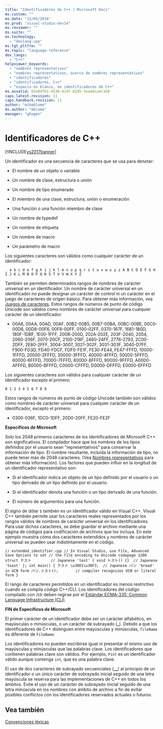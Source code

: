 ```yaml
---
title: "Identificadores de C++ | Microsoft Docs"
ms.custom: ""
ms.date: "12/05/2016"
ms.prod: "visual-studio-dev14"
ms.reviewer: ""
ms.suite: ""
ms.technology: 
  - "devlang-cpp"
ms.tgt_pltfrm: ""
ms.topic: "language-reference"
dev_langs: 
  - "C++"
helpviewer_keywords: 
  - "nombres representativos"
  - "nombres representativos, acerca de nombres representativos"
  - "identificadores"
  - "identificadores, C++"
  - "espacio en blanco, en identificadores de C++"
ms.assetid: 03a0dfb1-4530-4cdf-8295-5ea4dca4c1b8
caps.latest.revision: 11
caps.handback.revision: 11
author: "mikeblome"
ms.author: "mblome"
manager: "ghogen"
---
```

# Identificadores de C++
[!INCLUDE[vs2017banner](../assembler/inline/includes/vs2017banner.md)]

Un identificador es una secuencia de caracteres que se usa para denotar:  
  
-   El nombre de un objeto o variable  
  
-   Un nombre de clase, estructura o unión  
  
-   Un nombre de tipo enumerado  
  
-   El miembro de una clase, estructura, unión o enumeración  
  
-   Una función o una función miembro de clase  
  
-   Un nombre de typedef  
  
-   Un nombre de etiqueta  
  
-   Un nombre de macro  
  
-   Un parámetro de macro  
  
 Los siguientes caracteres son válidos como cualquier carácter de un identificador:  
  
```  
_ a b c d e f g h i j k l m n o p q r s t u v w x y z A B C D E F G H I J K L M N O P Q R S T U V W X Y Z  
```  
  
 También se permiten determinados rangos de nombres de carácter universal en un identificador.  Un nombre de carácter universal en un identificador no puede designar un carácter de control ni un carácter en el juego de caracteres de origen básico. Para obtener más información, vea [Juegos de caracteres](../cpp/character-sets2.md). Estos rangos de números de punto de código Unicode son válidos como nombres de carácter universal para cualquier carácter de un identificador:  
  
-   00A8, 00AA, 00AD, 00AF, 00B2\-00B5, 00B7\-00BA, 00BC\-00BE, 00C0\-00D6, 00D8\-00F6, 00F8\-00FF, 0100\-02FF, 0370\-167F, 1681\-180D, 180F\-1DBF, 1E00\-1FFF, 200B\-200D, 202A\-202E, 203F\-2040, 2054, 2060\-206F, 2070\-20CF, 2100\-218F, 2460\-24FF, 2776\-2793, 2C00\-2DFF, 2E80\-2FFF, 3004\-3007, 3021\-302F, 3031\-303F, 3040\-D7FF, F900\-FD3D, FD40\-FDCF, FDF0\-FE1F, FE30\-FE44, FE47\-FFFD, 10000\-1FFFD, 20000\-2FFFD, 30000\-3FFFD, 40000\-4FFFD, 50000\-5FFFD, 60000\-6FFFD, 70000\-7FFFD, 80000\-8FFFD, 90000\-9FFFD, A0000\-AFFFD, B0000\-BFFFD, C0000\-CFFFD, D0000\-DFFFD, E0000\-EFFFD  
  
 Los siguientes caracteres son válidos para cualquier carácter de un identificador excepto el primero:  
  
```  
0 1 2 3 4 5 6 7 8 9  
```  
  
 Estos rangos de números de punto de código Unicode también son válidos como nombres de carácter universal para cualquier carácter de un identificador, excepto el primero:  
  
-   0300\-036F, 1DC0\-1DFF, 20D0\-20FF, FE20\-FE2F  
  
 **Específicos de Microsoft**  
  
 Solo los 2048 primeros caracteres de los identificadores de Microsoft C\+\+ son significativos. El compilador hace que los nombres de los tipos definidos por el usuario sean "representativos" para conservar la información de tipo. El nombre resultante, incluida la información de tipo, no puede tener más de 2048 caracteres. \(Vea [Nombres representativos](../build/reference/decorated-names.md) para obtener más información\). Los factores que pueden influir en la longitud de un identificador representativo son:  
  
-   Si el identificador indica un objeto de un tipo definido por el usuario o un tipo derivado de un tipo definido por el usuario.  
  
-   Si el identificador denota una función o un tipo derivado de una función.  
  
-   El número de argumentos para una función.  
  
 El signo de dólar `$` también es un identificador válido en Visual C\+\+. Visual C\+\+ también permite usar los caracteres reales representados por los rangos válidos de nombres de carácter universal en los identificadores. Para usar dichos caracteres, se debe guardar el archivo mediante una página de códigos para codificación de archivos que los incluya.  En este ejemplo muestra cómo dos caracteres extendidos y nombres de carácter universal se pueden usar indistintamente en el código.  
  
```  
// extended_identifier.cpp // In Visual Studio, use File, Advanced Save Options to set // the file encoding to Unicode codepage 1200 struct テスト         // Japanese 'test' { void トスト() {}  // Japanese 'toast' }; int main() { テスト \u30D1\u30F3;  // Japanese パン 'bread' in UCN form パン.トスト();        // compiler recognizes UCN or literal form }  
```  
  
 El rango de caracteres permitidos en un identificador es menos restrictivo cuando se compila código C\+\+\/CLI. Los identificadores del código compilado con \/clr deben regirse por el [Estándar ECMA\-335: Common Language Infrastructure \(CLI\)](http://www.ecma-international.org/publications/standards/Ecma-335.htm).  
  
 **FIN de Específicos de Microsoft**  
  
 El primer carácter de un identificador debe ser un carácter alfabético, en mayúsculas o minúsculas, o un carácter de subrayado \(**\_**\). Debido a que los identificadores de C\+\+ distinguen entre mayúsculas y minúsculas, `fileName` es diferente de `FileName`.  
  
 Los identificadores no pueden escribirse igual ni presentar el mismo uso de mayúsculas y minúsculas que las palabras clave. Los identificadores que contienen palabras clave son válidos. Por ejemplo, `Pint` es un identificador válido aunque contenga `int`, que es una palabra clave.  
  
 El uso de dos caracteres de subrayado secuenciales \(**\_\_**\) al principio de un identificador o un único carácter de subrayado inicial seguido de una letra mayúscula se reserva para las implementaciones de C\+\+ en todos los ámbitos. Evite el uso de un carácter de subrayado inicial seguido de una letra minúscula en los nombres con ámbito de archivo a fin de evitar posibles conflictos con los identificadores reservados actuales o futuros.  
  
## Vea también  
 [Convenciones léxicas](../cpp/lexical-conventions.md)